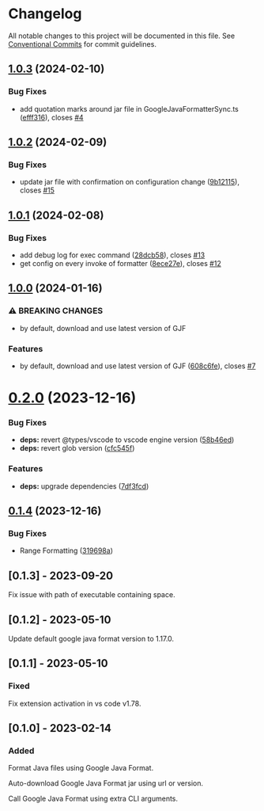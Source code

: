 # Changelog

All notable changes to this project will be documented in this file. See
[Conventional Commits](https://conventionalcommits.org) for commit guidelines.

## [1.0.3](https://github.com/JoseVSeb/google-java-format-for-vs-code/compare/v1.0.2...v1.0.3) (2024-02-10)


### Bug Fixes

* add quotation marks around jar file in GoogleJavaFormatterSync.ts ([efff316](https://github.com/JoseVSeb/google-java-format-for-vs-code/commit/efff316a0732f7c6dce1e05f446ad11145f5a1c4)), closes [#4](https://github.com/JoseVSeb/google-java-format-for-vs-code/issues/4)

## [1.0.2](https://github.com/JoseVSeb/google-java-format-for-vs-code/compare/v1.0.1...v1.0.2) (2024-02-09)


### Bug Fixes

* update jar file with confirmation on configuration change ([9b12115](https://github.com/JoseVSeb/google-java-format-for-vs-code/commit/9b1211577ad16655ea9a7de8c75479ec370c6e0a)), closes [#15](https://github.com/JoseVSeb/google-java-format-for-vs-code/issues/15)

## [1.0.1](https://github.com/JoseVSeb/google-java-format-for-vs-code/compare/v1.0.0...v1.0.1) (2024-02-08)


### Bug Fixes

* add debug log for exec command ([28dcb58](https://github.com/JoseVSeb/google-java-format-for-vs-code/commit/28dcb58372013f6be4ce19d6ec4c30bb5053eda7)), closes [#13](https://github.com/JoseVSeb/google-java-format-for-vs-code/issues/13)
* get config on every invoke of formatter ([8ece27e](https://github.com/JoseVSeb/google-java-format-for-vs-code/commit/8ece27e979fc80283ca5d0fde1d76c4d52a672a8)), closes [#12](https://github.com/JoseVSeb/google-java-format-for-vs-code/issues/12)

## [1.0.0](https://github.com/JoseVSeb/google-java-format-for-vs-code/compare/v0.2.0...v1.0.0) (2024-01-16)


### ⚠ BREAKING CHANGES

* by default, download and use latest version of GJF

### Features

* by default, download and use latest version of GJF ([608c6fe](https://github.com/JoseVSeb/google-java-format-for-vs-code/commit/608c6fe2f661d7211f8e18a191813b7dd95cc9e3)), closes [#7](https://github.com/JoseVSeb/google-java-format-for-vs-code/issues/7)

# [0.2.0](https://github.com/JoseVSeb/google-java-format-for-vs-code/compare/v0.1.4...v0.2.0) (2023-12-16)


### Bug Fixes

* **deps:** revert @types/vscode to vscode engine version ([58b46ed](https://github.com/JoseVSeb/google-java-format-for-vs-code/commit/58b46edef821f3eac2eb6168c37ecb5691964b42))
* **deps:** revert glob version ([cfc545f](https://github.com/JoseVSeb/google-java-format-for-vs-code/commit/cfc545f3b622455615ea534704e7ae8d8b71ddde))


### Features

* **deps:** upgrade dependencies ([7df3fcd](https://github.com/JoseVSeb/google-java-format-for-vs-code/commit/7df3fcd00f37d63226bafd0317b75ddf6a862338))

## [0.1.4](https://github.com/JoseVSeb/google-java-format-for-vs-code/compare/v0.1.3...v0.1.4) (2023-12-16)


### Bug Fixes

* Range Formatting ([319698a](https://github.com/JoseVSeb/google-java-format-for-vs-code/commit/319698aa8b12c86bedbfcbf7d97588044b1086e9))

## [0.1.3] - 2023-09-20

Fix issue with path of executable containing space.

## [0.1.2] - 2023-05-10

Update default google java format version to 1.17.0.

## [0.1.1] - 2023-05-10

### Fixed

Fix extension activation in vs code v1.78.

## [0.1.0] - 2023-02-14

### Added

Format Java files using Google Java Format.

Auto-download Google Java Format jar using url or version.

Call Google Java Format using extra CLI arguments.
